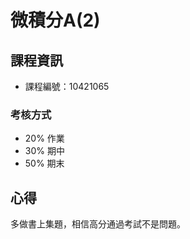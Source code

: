 # 微積分A(2)

## 課程資訊

* 課程編號：10421065

### 考核方式

* 20% 作業
* 30% 期中
* 50% 期末

## 心得

多做書上集題，相信高分通過考試不是問題。



